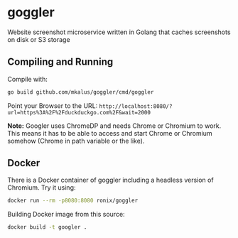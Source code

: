 # goggler

Website screenshot microservice written in Golang that caches screenshots on disk or S3 storage

## Compiling and Running

Compile with:

```bash
go build github.com/mkalus/goggler/cmd/goggler
```

Point your Browser to the URL: `http://localhost:8080/?url=https%3A%2F%2Fduckduckgo.com%2F&wait=2000`

**Note:** Googler uses ChromeDP and needs Chrome or Chromium to work. This means it has to be able to
access and start Chrome or Chromium somehow (Chrome in path variable or the like).

## Docker

There is a Docker container of goggler including a headless version of Chromium. Try it using:

```bash
docker run --rm -p8080:8080 ronix/goggler
```

Building Docker image from this source:

```bash
docker build -t googler .
```
